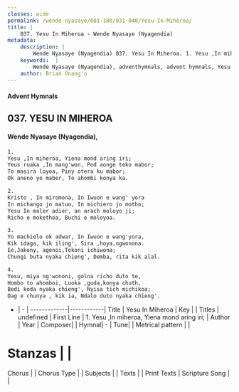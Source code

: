 ```yaml
---
classes: wide
permalink: /wende-nyasaye/001-100/031-040/Yesu-In-Miheroa/
title: |
    037. Yesu In Miheroa - Wende Nyasaye (Nyagendia)
metadata:
    description: |
        Wende Nyasaye (Nyagendia) 037. Yesu In Miheroa. 1. Yesu ,In miheroa, Yiena mond aring iri; Yeus ruaka ,In mang'won, Pod aonge teko mabor; To masira loyoa, Piny otera ku mabor; Ok aneno yo maber, To ahombi konya ka.  2. Kristo , In miromona, In Iwuon e wang' yora In michango jo matuo, In michiero jo motho; Yesu In maler adier, an arach moloyo ji; Richo e mokethoa, Buchi e moloyoa.  3. Yo machielo ok adwar, In Iwuon e wang'yora, Kik idaga, kik iling', Sira ,hoya,ngwonona. Ee,Jakony, agenoi,Tekoni ichiwona; Chungi buta nyaka chieng', Demba, rita kik alal.  4. Yesu, miya ng'wononi, golna richo duto te, Hombo to ahomboi, Luoka ,guda,konya chuth, Bedi koda nyaka chieng', Nyisa tich michikoa; Dag e chunya , kik ia, Ndalo duto nyaka chieng'.  
    keywords:  |
        Wende Nyasaye (Nyagendia), adventhymnals, advent hymnals, Yesu In Miheroa, 1. Yesu ,In miheroa, Yiena mond aring iri;. 
    author: Brian Onang'o
---
```


#### Advent Hymnals
## 037. YESU IN MIHEROA
####  Wende Nyasaye (Nyagendia),

```txt
1.
Yesu ,In miheroa, Yiena mond aring iri;
Yeus ruaka ,In mang'won, Pod aonge teko mabor;
To masira loyoa, Piny otera ku mabor;
Ok aneno yo maber, To ahombi konya ka.

2.
Kristo , In miromona, In Iwuon e wang' yora
In michango jo matuo, In michiero jo motho;
Yesu In maler adier, an arach moloyo ji;
Richo e mokethoa, Buchi e moloyoa.

3.
Yo machielo ok adwar, In Iwuon e wang'yora,
Kik idaga, kik iling', Sira ,hoya,ngwonona.
Ee,Jakony, agenoi,Tekoni ichiwona;
Chungi buta nyaka chieng', Demba, rita kik alal.

4.
Yesu, miya ng'wononi, golna richo duto te,
Hombo to ahomboi, Luoka ,guda,konya chuth,
Bedi koda nyaka chieng', Nyisa tich michikoa;
Dag e chunya , kik ia, Ndalo duto nyaka chieng'.


```

- |   -  |
-------------|------------|
Title | Yesu In Miheroa |
Key |  |
Titles | undefined |
First Line | 1. Yesu ,In miheroa, Yiena mond aring iri; |
Author | 
Year | 
Composer| |
Hymnal|  - |
Tune|  |
Metrical pattern | |
# Stanzas |  |
Chorus |  |
Chorus Type |  |
Subjects | |
Texts |  |
Print Texts | 
Scripture Song |  |
    
